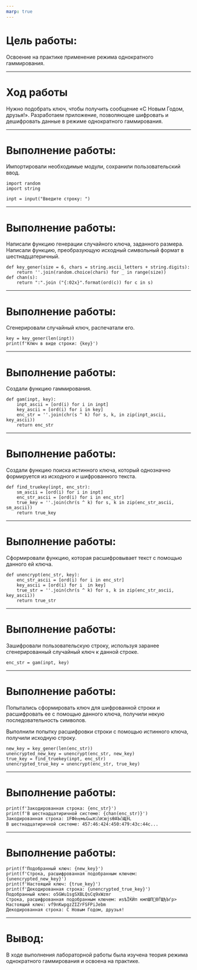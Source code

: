 ```yaml
---
marp: true
---
```

# Цель работы:
Освоение на практике применение режима однократного гаммирования.

---
# Ход работы
Нужно подобрать ключ, чтобы получить сообщение «С Новым Годом, друзья!». Разработаем приложение, позволяющее шифровать и дешифровать данные в режиме однократного гаммирования.

---
# Выполнение работы:
Импортировали необходимые модули, сохранили пользовательский ввод.
```
import random
import string

inpt = input("Введите строку: ")
```

---
# Выполнение работы:
Написали функцию генерации случайного ключа, заданного размера. Написали функцию, преобразующую исходный символьный формат в шестнадцатеричный.
```
def key_gener(size = 6, chars = string.ascii_letters + string.digits):
    return ''.join(random.choice(chars) for _ in range(size))
def chan(s):
    return ":".join ("{:02x}".format(ord(c)) for c in s)
```

---
# Выполнение работы:
Сгенерировали случайный ключ, распечатали его.
```
key = key_gener(len(inpt))
print(f'Ключ в виде строки: {key}')
```

---
# Выполнение работы:
Создали функцию гаммирования.
```
def gam(inpt, key):
    inpt_ascii = [ord(i) for i in inpt]
    key_ascii = [ord(i) for i in key]
    enc_str = ''.join(chr(s ^ k) for s, k, in zip(inpt_ascii, key_ascii))
    return enc_str
```

---
# Выполнение работы:
Создали функцию поиска истинного ключа, который однозначно формируется из исходного и шифрованного текста.
```
def find_truekey(inpt, enc_str):
    sm_ascii = [ord(i) for i in inpt]
    enc_str_ascii = [ord(i) for i in enc_str]
    true_key = ''.join(chr(s ^ k) for s, k in zip(enc_str_ascii, sm_ascii))
    return true_key
```

---
# Выполнение работы:
Сформировали функцию, которая расшифровывает текст с помощью данного ей ключа.
```
def unencrypt(enc_str, key):
    enc_str_ascii = [ord(i) for i in enc_str]
    key_ascii = [ord(i) for i  in key]
    true_str = ''.join(chr(s ^ k) for s, k in zip(enc_str_ascii, key_ascii))
    return true_str
```

---
# Выполнение работы:
Зашифровали пользовательскую строку, используя заранее сгенерированный случайный ключ к данной строке.
```
enc_str = gam(inpt, key)
```

---
# Выполнение работы:
Попытались сформировать ключ для шифрованной строки и расшифровать ее с помощью данного ключа, получили некую последовательность символов.

Выполнили попытку расшифровки строки с помощью истинного ключа, получили исходную строку.
```
new_key = key_gener(len(enc_str))
unencrypted_new_key = unencrypt(enc_str, new_key)
true_key = find_truekey(inpt, enc_str)
unencrypted_true_key = unencrypt(enc_str, true_key)
```

---
# Выполнение работы:
```
print(f'Закодированная строка: {enc_str}')
print(f'В шестнадцатиричной системе: {chan(enc_str)}')
Закодированная строка: їFФѐѹмьGѩѤѽѤюjsѲАЪѽЩЭL
В шестнадцатиричной системе: 457:46:424:450:479:43c:44c...
```

---
# Выполнение работы:
```
print(f'Подобранный ключ: {new_key}')
print(f'Строка, расшифрованная подобранным ключем: {unencrypted_new_key}')
print(f'Настоящий ключ: {true_key}')
print(f'Декодированная строка: {unencrypted_true_key}')
Подобранный ключ: o5GWu1sgSXBLQsCq9xWzmr
Строка, расшифрованная подобранным ключем: иsѣЇЌЍп кмпШП0ЃЩђЪѓр>
Настоящий ключ: vf9nKwpgzZIZrFSFPiJebm
Декодированная строка: С Новым Годом, друзья!
```

---
# Вывод:
В ходе выполнения лабораторной работы была изучена теория режима однократного гаммирования и освоена на практике.